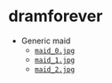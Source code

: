 # dramforever

- Generic maid
  - [`maid_0.jpg`](maid_0.jpg)
  - [`maid_1.jpg`](maid_1.jpg)
  - [`maid_2.jpg`](maid_2.jpg)
